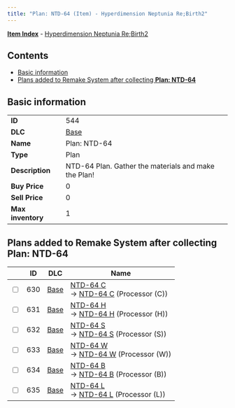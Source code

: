 ```yaml
---
title: "Plan: NTD-64 (Item) - Hyperdimension Neptunia Re;Birth2"
---
```


[**Item Index**](/neptunia/rb2/item/index.html) - [Hyperdimension Neptunia Re;Birth2](/neptunia/rb2)

## Contents

- [Basic information](#basic-information)
- [Plans added to Remake System after collecting **Plan: NTD-64**](#plans-added-to-remake-system-after-collecting-plan-ntd-64)

## Basic information

|   |   |
| -- | -- |
| **ID** | 544 |
| **DLC** | [Base](/neptunia/rb2/dlc/0-base.html) |
| **Name** | Plan: NTD-64 |
| **Type** | Plan |
| **Description** | NTD-64 Plan. Gather the materials and make the Plan! |
| **Buy Price** | 0 |
| **Sell Price** | 0 |
| **Max inventory** | 1 |

## Plans added to Remake System after collecting **Plan: NTD-64**

|    | ID | DLC | Name |
| -- | -- | --- | ---- |
| <input type="checkbox" id="rb2-remake-0-630" class="trackbox" /> | 630 | [Base](/neptunia/rb2/dlc/0-base.html) | [NTD-64 C](/neptunia/rb2/remake/0-630-ntd-64-c.html)<br />→ [NTD-64 C](/neptunia/rb2/item/0-3345-ntd-64-c.html) (Processor (C)) |
| <input type="checkbox" id="rb2-remake-0-631" class="trackbox" /> | 631 | [Base](/neptunia/rb2/dlc/0-base.html) | [NTD-64 H](/neptunia/rb2/remake/0-631-ntd-64-h.html)<br />→ [NTD-64 H](/neptunia/rb2/item/0-3346-ntd-64-h.html) (Processor (H)) |
| <input type="checkbox" id="rb2-remake-0-632" class="trackbox" /> | 632 | [Base](/neptunia/rb2/dlc/0-base.html) | [NTD-64 S](/neptunia/rb2/remake/0-632-ntd-64-s.html)<br />→ [NTD-64 S](/neptunia/rb2/item/0-3347-ntd-64-s.html) (Processor (S)) |
| <input type="checkbox" id="rb2-remake-0-633" class="trackbox" /> | 633 | [Base](/neptunia/rb2/dlc/0-base.html) | [NTD-64 W](/neptunia/rb2/remake/0-633-ntd-64-w.html)<br />→ [NTD-64 W](/neptunia/rb2/item/0-3348-ntd-64-w.html) (Processor (W)) |
| <input type="checkbox" id="rb2-remake-0-634" class="trackbox" /> | 634 | [Base](/neptunia/rb2/dlc/0-base.html) | [NTD-64 B](/neptunia/rb2/remake/0-634-ntd-64-b.html)<br />→ [NTD-64 B](/neptunia/rb2/item/0-3349-ntd-64-b.html) (Processor (B)) |
| <input type="checkbox" id="rb2-remake-0-635" class="trackbox" /> | 635 | [Base](/neptunia/rb2/dlc/0-base.html) | [NTD-64 L](/neptunia/rb2/remake/0-635-ntd-64-l.html)<br />→ [NTD-64 L](/neptunia/rb2/item/0-3350-ntd-64-l.html) (Processor (L)) |